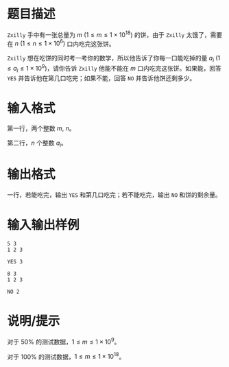 # 题目描述

`Zxilly` 手中有一张总量为 $m~(1 \leq m \leq 1 \times {10}^{18})$ 的饼，由于 `Zxilly` 太饿了，需要在 $n~(1 \leq n \leq 1 \times {10}^6)$ 口内吃完这张饼。

`Zxilly` 想在吃饼的同时考一考你的数学，所以他告诉了你每一口能吃掉的量 $a_i~(1 \leq a_i \leq 1 \times {10}^9)$，请你告诉 `Zxilly` 他能不能在 $m$ 口内吃完这张饼。如果能，回答 `YES` 并告诉他在第几口吃完；如果不能，回答 `NO` 并告诉他饼还剩多少。

# 输入格式

第一行，两个整数 $m,~n$。

第二行，$n$ 个整数 $a_i$。

# 输出格式

一行，若能吃完，输出 `YES` 和第几口吃完；若不能吃完，输出 `NO` 和饼的剩余量。

# 输入输出样例

```input1
5 3
1 2 3
```

```output1
YES 3
```

```input2
8 3
1 2 3
```

```output2
NO 2
```

# 说明/提示

对于 $50 \%$ 的测试数据，$1 \leq m \leq 1 \times {10}^9$。

对于 $100 \%$ 的测试数据，$1 \leq m \leq 1 \times {10}^{18}$。
